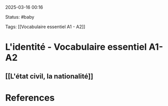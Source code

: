 2025-03-16 00:16

Status: #baby 

Tags: [[Vocabulaire essentiel A1 - A2]]


# L'identité - Vocabulaire essentiel A1-A2

## [[L'état civil, la nationalité]]




















# References